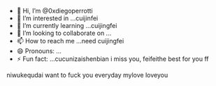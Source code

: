 - 👋 Hi, I’m @0xdiegoperrotti
- 👀 I’m interested in ...cuijinfei
- 🌱 I’m currently learning ...cuijingfei
- 💞️ I’m looking to collaborate on ...
- 📫 How to reach me ...need cuijingfei
- 😄 Pronouns: ...
- ⚡ Fun fact: ...cucunizaishenbian
i miss you, feifeithe best for you ff
<!---cool guyyou and fsifengzhengbanizhuiamily,you are my family
0xdiegoperrotti/0xdiegoperrotti is a ✨ special ✨ repository because its `README.md` (this file) appears on your GitHub profile.
You can click the Preview link to take a look at your changes.
--->
niwukequdai
want to fuck you everyday
mylove
loveyou
